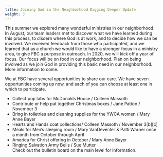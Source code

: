 ```yaml
---
title: Joining God in the Neighborhood Digging Deeper Update
weight: 3
---
```


This summer we explored many wonderful ministries in our neighborhood. In August, our team leaders met to discover what we have learned during this process, to discern where God is at work, and to decide how we can be involved. We received feedback from those who participated, and we learned that as a church we would like to have a stronger focus in a ministry area, to give FBC a purpose in outreach. In 2020, we will kick off a year of focus. Our focus will be on food in our neighborhood. Plan on being involved as we join God in providing this basic need in our neighborhood. More information to come. 










We at FBC have several opportunities to share our care. We have seven opportunities coming up now, and each of you can choose at least one in which to participate. 


- Collect pop tabs for McDonalds House / Colleen Massoth
- Contribute or help put together Christmas boxes / Jane Patton / November 3
- Bring in toiletries and cleaning supplies for the YWCA women / Mary Anne Bayer
- Hearts and Hands coat collections/ Colleen Massoth / November 3[b][c]
- Meals for Men’s sleeping room / Mary VanDeventer & Patti Warner once a month from October through April
- America for Christ offering in October / Mary Anne Bayer
- Ringing Salvation Army Bells / Sue Mutter  
Check out the bulletin board on the main level for information.